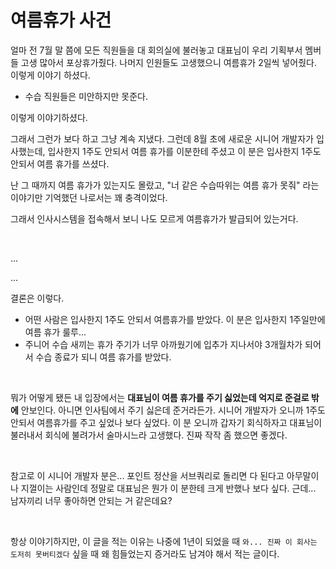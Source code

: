 # 여름휴가 사건

얼마 전 7월 말 쯤에 모든 직원들을 대 회의실에 불러놓고 대표님이 우리 기획부서 멤버들 고생 많아서 포상휴가줬다. 나머지 인원들도 고생했으니 여름휴가 2일씩 넣어줬다. 이렇게 이야기 하셨다. 

- 수습 직원들은 미안하지만 못준다. 

이렇게 이야기하셨다.<br/>



그래서 그런가 보다 하고 그냥 계속 지냈다. 그런데 8월 초에 새로운 시니어 개발자가 입사했는데, 입사한지 1주도 안되서 여름 휴가를 이분한테 주셨고 이 분은 입사한지 1주도 안되서 여름 휴가를 쓰셨다.<br/>

난 그 때까지 여름 휴가가 있는지도 몰랐고, "너 같은 수습따위는 여름 휴가 못줘" 라는 이야기만 기억했던 나로서는 꽤 충격이었다.<br/>

그래서 인사시스템을 접속해서 보니 나도 모르게 여름휴가가 발급되어 있는거다.<br/>

<br/>



...<br/>

...<br/>



결론은 이렇다.

- 어떤 사람은 입사한지 1주도 안되서 여름휴가를 받았다. 이 분은 입사한지 1주일만에 여름 휴가 룰루...
- 주니어 수습 새끼는 휴가 주기가 너무 아까웠기에 입추가 지나서야 3개월차가 되어서 수습 종료가 되니 여름 휴가를 받았다.

<br/>



뭐가 어떻게 됐든 내 입장에서는 **대표님이 여름 휴가를 주기 싫었는데 억지로 준걸로 밖에** 안보인다. 아니면 인사팀에서 주기 싫은데 준거라든가. 시니어 개발자가 오니까 1주도 안되서 여름휴가를 주고 싶었나 보다 싶었다. 이 분 오니까 갑자기 회식하자고 대표님이 불러내서 회식에 불려가서 술마시느라 고생했다. 진짜 작작 좀 했으면 좋겠다.<br/>

<br/>



참고로 이 시니어 개발자 분은... 포인트 정산을 서브쿼리로 돌리면 다 된다고 아무말이나 지껄이는 사람인데 정말로 대표님은 뭔가 이 분한테 크게 반했나 보다 싶다. 근데... 남자끼리 너무 좋아하면 안되는 거 같은데요?<br/>

<br/>



항상 이야기하지만, 이 글을 적는 이유는 나중에 1년이 되었을 때 `와... 진짜 이 회사는 도저히 못버티겠다` 싶을 때 왜 힘들었는지 증거라도 남겨야 해서 적는 글이다.<br/>

<br/>



